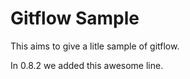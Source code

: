 # Gitflow Sample


This aims to give a litle sample of gitflow.

In 0.8.2 we added this awesome line.
